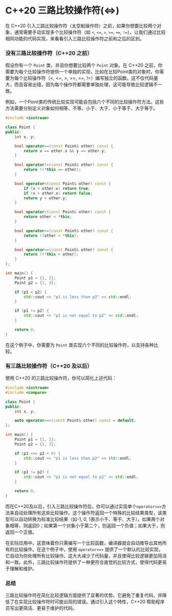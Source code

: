 # C++20 三路比较操作符(<=>)

在 C++20 引入三路比较操作符（太空船操作符）之前，如果你想要比较两个对象，通常需要手动实现多个比较操作符（如 `<`, `<=`, `>`, `>=`, `==`, `!=`）。让我们通过比较相同功能的代码实现，来看看引入三路比较操作符之前和之后的区别。

### 没有三路比较操作符（C++20 之前）

假设你有一个 `Point` 类，并且你想要比较两个 `Point` 对象。在 C++20 之前，你需要为每个比较操作符提供一个单独的实现，比如在比较Point类的对象时，你需要为每个比较操作符（<, <=, >, >=, ==, !=）编写独立的函数。这不仅代码量大，而且容易出错，因为每个操作符都需要单独处理，这可能导致比较逻辑不一致。

例如，一个Point类的传统比较实现可能会包括六个不同的比较操作符方法。这些方法需要分别定义对象如何相等、不等、小于、大于、小于等于、大于等于。

```cpp
#include <iostream>

class Point {
public:
    int x, y;

    bool operator==(const Point& other) const {
        return x == other.x && y == other.y;
    }

    bool operator!=(const Point& other) const {
        return !(*this == other);
    }

    bool operator<(const Point& other) const {
        if (x < other.x) return true;
        if (x > other.x) return false;
        return y < other.y;
    }

    bool operator>(const Point& other) const {
        return other < *this;
    }

    bool operator<=(const Point& other) const {
        return !(other < *this);
    }

    bool operator>=(const Point& other) const {
        return !(*this < other);
    }
};

int main() {
    Point p1 = {1, 2};
    Point p2 = {1, 3};

    if (p1 < p2) {
        std::cout << "p1 is less than p2" << std::endl;
    }

    if (p1 != p2) {
        std::cout << "p1 is not equal to p2" << std::endl;
    }

    return 0;
}
```

在这个例子中，你需要为 `Point` 类实现六个不同的比较操作符，以支持各种比较。

### 有三路比较操作符（C++20 及以后）

使用 C++20 的三路比较操作符，你可以简化上述代码：

```cpp
#include <iostream>
#include <compare>

class Point {
public:
    int x, y;

    auto operator<=>(const Point& other) const = default;
};

int main() {
    Point p1 = {1, 2};
    Point p2 = {1, 3};

    if (p1 <=> p2 < 0) {
        std::cout << "p1 is less than p2" << std::endl;
    }

    if (p1 != p2) {
        std::cout << "p1 is not equal to p2" << std::endl;
    }

    return 0;
}
```

而在C++20及以后，引入三路比较操作符后，你可以通过实现单个`operator<=>`方法来自动处理所有这些比较操作。这个操作符返回一个特殊的比较结果类型，该类型可以自动转换为标准比较结果（如-1, 0, 1表示小于、等于、大于）。如果两个对象相等，则返回0；如果第一个对象小于第二个，则返回一个负值；如果大于，则返回一个正值。

在实际应用中，这意味着你只需编写一个比较函数，编译器就会自动推导出其他所有的比较操作。在这个例子中，使用 `operator<=>` 提供了一个默认的比较实现，它自动为你处理所有比较操作。这大大减少了代码量，并且使得比较逻辑更加简洁和一致。此外，三路比较操作符提供了一种更符合直觉的比较方式，使得代码更易于理解和维护。

### 总结

三路比较操作符在简化比较逻辑方面提供了显著的优势。它避免了重复代码，并降低了在实现比较操作符时可能出现的错误。通过引入这个特性，C++20 帮助程序员写出更简洁、更易于维护的代码。